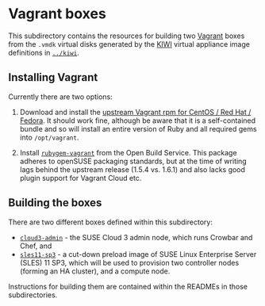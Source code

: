 # Vagrant boxes

This subdirectory contains the resources for building two
[Vagrant](http://vagrantup.com) boxes from the `.vmdk` virtual disks
generated by the [KIWI](https://en.opensuse.org/Portal:KIWI) virtual
appliance image definitions in [`../kiwi`](../kiwi/).

## Installing Vagrant

Currently there are two options:

1.  Download and install the [upstream Vagrant rpm for CentOS / Red Hat / Fedora](http://www.vagrantup.com/downloads.html).  It should work fine, although be aware that it
    is a self-contained bundle and so will install an entire version
    of Ruby and all required gems into `/opt/vagrant`.

2.  Install
    [`rubygem-vagrant`](http://software.opensuse.org/package/rubygem-vagrant)
    from the Open Build Service.  This package adheres to openSUSE
    packaging standards, but at the time of writing lags behind the
    upstream release (1.5.4 vs. 1.6.1) and also lacks good plugin
    support for Vagrant Cloud etc.

## Building the boxes

There are two different boxes defined within this subdirectory:

*   [`cloud3-admin`](cloud3-admin/) - the SUSE Cloud 3 admin node,
    which runs Crowbar and Chef, and
*   [`sles11-sp3`](sles11-sp3/) - a cut-down preload image of SUSE Linux
    Enterprise Server (SLES) 11 SP3, which will be used to provision
    two controller nodes (forming an HA cluster), and a compute node.

Instructions for building them are contained within the READMEs in
those subdirectories.
